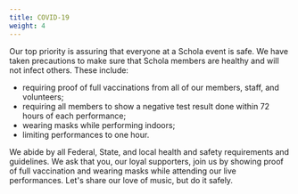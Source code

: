 ```yaml
---
title: COVID-19
weight: 4
---
```


Our top priority is assuring that everyone at a Schola event is safe.
We have taken precautions to make sure that Schola members are healthy
and will not infect others. These include:
<ul>
  <li>requiring proof of full vaccinations from all of our members, staff, and volunteers;</li>
<li>requiring all members to show a negative test result done within 72 hours of each performance;</li>
<li>wearing masks while performing indoors;</li>
<li>limiting performances to one hour.</li>
</ul>
<p>We abide by all Federal, State, and local health and safety
requirements and guidelines. We ask that you, our loyal supporters, join us
by showing proof of full vaccination and wearing masks while attending our live
performances. Let's share our love of music, but do it safely.</p>
